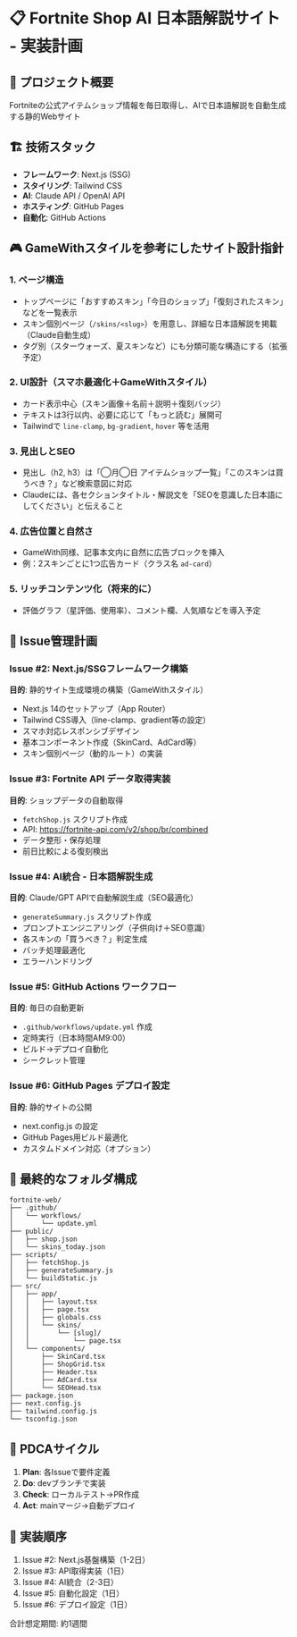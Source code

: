 # 📋 Fortnite Shop AI 日本語解説サイト - 実装計画

## 🎯 プロジェクト概要
Fortniteの公式アイテムショップ情報を毎日取得し、AIで日本語解説を自動生成する静的Webサイト

## 🏗️ 技術スタック
- **フレームワーク**: Next.js (SSG)
- **スタイリング**: Tailwind CSS
- **AI**: Claude API / OpenAI API
- **ホスティング**: GitHub Pages
- **自動化**: GitHub Actions

## 🎮 GameWithスタイルを参考にしたサイト設計指針

### 1. ページ構造
- トップページに「おすすめスキン」「今日のショップ」「復刻されたスキン」などを一覧表示
- スキン個別ページ（`/skins/<slug>`）を用意し、詳細な日本語解説を掲載（Claude自動生成）
- タグ別（スターウォーズ、夏スキンなど）にも分類可能な構造にする（拡張予定）

### 2. UI設計（スマホ最適化＋GameWithスタイル）
- カード表示中心（スキン画像＋名前＋説明＋復刻バッジ）
- テキストは3行以内、必要に応じて「もっと読む」展開可
- Tailwindで `line-clamp`, `bg-gradient`, `hover` 等を活用

### 3. 見出しとSEO
- 見出し（h2, h3）は「◯月◯日 アイテムショップ一覧」「このスキンは買うべき？」など検索意図に対応
- Claudeには、各セクションタイトル・解説文を「SEOを意識した日本語にしてください」と伝えること

### 4. 広告位置と自然さ
- GameWith同様、記事本文内に自然に広告ブロックを挿入
- 例：2スキンごとに1つ広告カード（クラス名 `ad-card`）

### 5. リッチコンテンツ化（将来的に）
- 評価グラフ（星評価、使用率）、コメント欄、人気順などを導入予定

## 📝 Issue管理計画

### Issue #2: Next.js/SSGフレームワーク構築
**目的**: 静的サイト生成環境の構築（GameWithスタイル）
- Next.js 14のセットアップ（App Router）
- Tailwind CSS導入（line-clamp、gradient等の設定）
- スマホ対応レスポンシブデザイン
- 基本コンポーネント作成（SkinCard、AdCard等）
- スキン個別ページ（動的ルート）の実装

### Issue #3: Fortnite API データ取得実装
**目的**: ショップデータの自動取得
- `fetchShop.js` スクリプト作成
- API: https://fortnite-api.com/v2/shop/br/combined
- データ整形・保存処理
- 前日比較による復刻検出

### Issue #4: AI統合 - 日本語解説生成
**目的**: Claude/GPT APIで自動解説生成（SEO最適化）
- `generateSummary.js` スクリプト作成
- プロンプトエンジニアリング（子供向け＋SEO意識）
- 各スキンの「買うべき？」判定生成
- バッチ処理最適化
- エラーハンドリング

### Issue #5: GitHub Actions ワークフロー
**目的**: 毎日の自動更新
- `.github/workflows/update.yml` 作成
- 定時実行（日本時間AM9:00）
- ビルド→デプロイ自動化
- シークレット管理

### Issue #6: GitHub Pages デプロイ設定
**目的**: 静的サイトの公開
- next.config.js の設定
- GitHub Pages用ビルド最適化
- カスタムドメイン対応（オプション）

## 📁 最終的なフォルダ構成

```
fortnite-web/
├── .github/
│   └── workflows/
│       └── update.yml
├── public/
│   ├── shop.json
│   └── skins_today.json
├── scripts/
│   ├── fetchShop.js
│   ├── generateSummary.js
│   └── buildStatic.js
├── src/
│   ├── app/
│   │   ├── layout.tsx
│   │   ├── page.tsx
│   │   ├── globals.css
│   │   └── skins/
│   │       └── [slug]/
│   │           └── page.tsx
│   └── components/
│       ├── SkinCard.tsx
│       ├── ShopGrid.tsx
│       ├── Header.tsx
│       ├── AdCard.tsx
│       └── SEOHead.tsx
├── package.json
├── next.config.js
├── tailwind.config.js
└── tsconfig.json
```

## 🔄 PDCAサイクル

1. **Plan**: 各Issueで要件定義
2. **Do**: devブランチで実装
3. **Check**: ローカルテスト→PR作成
4. **Act**: mainマージ→自動デプロイ

## 🚀 実装順序

1. Issue #2: Next.js基盤構築（1-2日）
2. Issue #3: API取得実装（1日）
3. Issue #4: AI統合（2-3日）
4. Issue #5: 自動化設定（1日）
5. Issue #6: デプロイ設定（1日）

合計想定期間: 約1週間